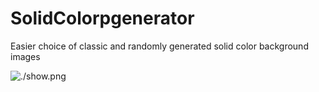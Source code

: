 # SolidColorpgenerator
Easier choice of classic and randomly generated solid color background images

![./show.png]()
